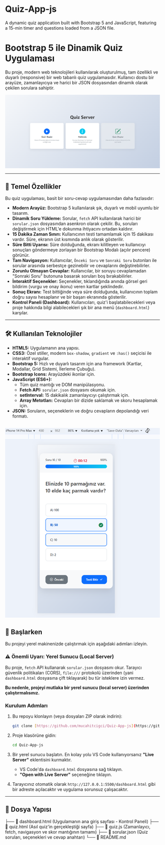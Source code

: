 # Quiz-App-js
A dynamic quiz application built with Bootstrap 5 and JavaScript, featuring a 15-min timer and questions loaded from a JSON file.
# Bootstrap 5 ile Dinamik Quiz Uygulaması

Bu proje, modern web teknolojileri kullanılarak oluşturulmuş, tam özellikli ve duyarlı (responsive) bir web tabanlı quiz uygulamasıdır. Kullanıcı dostu bir arayüze, zamanlayıcıya ve harici bir JSON dosyasından dinamik olarak çekilen sorulara sahiptir.

![Quiz Uygulaması Ekran Görüntüsü](dashboard.png)

---

## 🚀 Temel Özellikler

Bu quiz uygulaması, basit bir soru-cevap uygulamasından daha fazlasıdır:

* **Modern Arayüz:** Bootstrap 5 kullanılarak şık, duyarlı ve mobil uyumlu bir tasarım.
* **Dinamik Soru Yükleme:** Sorular, `fetch` API kullanılarak harici bir `sorular.json` dosyasından asenkron olarak çekilir. Bu, soruları değiştirmek için HTML'e dokunma ihtiyacını ortadan kaldırır.
* **15 Dakika Zaman Sınırı:** Kullanıcının testi tamamlamak için 15 dakikası vardır. Süre, ekranın üst kısmında anlık olarak gösterilir.
* **Süre Bitti Uyarısı:** Süre dolduğunda, ekranı kilitleyen ve kullanıcıyı sonuçları göndermeye zorlayan bir Bootstrap Modalı (açılır pencere) görünür.
* **Tam Navigasyon:** Kullanıcılar, `Önceki Soru` ve `Sonraki Soru` butonları ile sorular arasında serbestçe gezinebilir ve cevaplarını değiştirebilirler.
* **Zorunlu Olmayan Cevaplar:** Kullanıcılar, bir soruyu cevaplamadan "Sonraki Soru" butonuna basarak soruları boş bırakabilirler.
* **İnteraktif Seçenekler:** Seçenekler, tıklandığında anında görsel geri bildirim (vurgu ve onay ikonu) veren kartlar şeklindedir.
* **Sonuç Ekranı:** Test bittiğinde veya süre dolduğunda, kullanıcının toplam doğru sayısı hesaplanır ve bir başarı ekranında gösterilir.
* **Kontrol Paneli (Dashboard):** Kullanıcıları, quiz'i başlatabilecekleri veya proje hakkında bilgi alabilecekleri şık bir ana menü (`dashboard.html`) karşılar.

---

## 🛠️ Kullanılan Teknolojiler

* **HTML5:** Uygulamanın ana yapısı.
* **CSS3:** Özel stiller, modern `box-shadow`, `gradient` ve `:has()` seçicisi ile interaktif vurgular.
* **Bootstrap 5:** Hızlı ve duyarlı tasarım için ana framework (Kartlar, Modallar, Grid Sistemi, İlerleme Çubuğu).
* **Bootstrap Icons:** Arayüzdeki ikonlar için.
* **JavaScript (ES6+):**
    * Tüm quiz mantığı ve DOM manipülasyonu.
    * **Fetch API:** `sorular.json` dosyasını okumak için.
    * **setInterval:** 15 dakikalık zamanlayıcıyı çalıştırmak için.
    * **Array Metotları:** Cevapları bir dizide saklamak ve skoru hesaplamak için.
* **JSON:** Soruların, seçeneklerin ve doğru cevapların depolandığı veri formatı.

![Quiz Uygulaması Ekran Görüntüsü](mobil-test.png)
---

## 🏁 Başlarken

Bu projeyi yerel makinenizde çalıştırmak için aşağıdaki adımları izleyin.

### ⚠️ Önemli Uyarı: Yerel Sunucu (Local Server)

Bu proje, `fetch` API kullanarak `sorular.json` dosyasını okur. Tarayıcı güvenlik politikaları (CORS), `file:///` protokolü üzerinden (yani `dashboard.html` dosyasına çift tıklayarak) bu tür isteklere izin vermez.

**Bu nedenle, projeyi mutlaka bir yerel sunucu (local server) üzerinden çalıştırmalısınız.**

### Kurulum Adımları

1.  Bu repoyu klonlayın (veya dosyaları ZIP olarak indirin):
    ```bash
    git clone [https://github.com/mucahitcigci/Quiz-App-js](https://github.com/mucahitcigci/Quiz-App-js)
    ```

2.  Proje klasörüne gidin:
    ```bash
    cd Quiz-App-js
    ```

3.  Bir yerel sunucu başlatın. En kolay yolu VS Code kullanıyorsanız **"Live Server"** eklentisini kurmaktır.
    * VS Code'da `dashboard.html` dosyasına sağ tıklayın.
    * **"Open with Live Server"** seçeneğine tıklayın.

4.  Tarayıcınız otomatik olarak `http://127.0.0.1:5500/dashboard.html` gibi bir adreste açılacaktır ve uygulama sorunsuz çalışacaktır.

---

## 📁 Dosya Yapısı
├── 📄 dashboard.html (Uygulamanın ana giriş sayfası - Kontrol Paneli) 
├── 📄 quiz.html (Asıl quiz'in gerçekleştiği sayfa) 
├── 📄 quiz.js (Zamanlayıcı, fetch, navigasyon ve skor mantığının tamamı) 
├── 📄 sorular.json (Quiz soruları, seçenekleri ve cevap anahtarı) 
└── 📄 README.md
